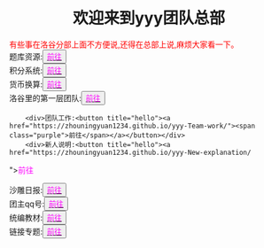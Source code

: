 <html>
	<head>
		<title>yyy团队的总部</title>
	    <style type="text/css">
		<!--
			.red{color:#FF0000}
			.green{color:#00FF00}
			.purple{color: #FF00FF}
		-->
        </style>
	</head>
	<body>
		<h1><center>欢迎来到yyy团队总部</center></h1>
		<div class="red">有些事在洛谷分部上面不方便说,还得在总部上说,麻烦大家看一下。</div>
		<div>题库资源:<button title="hello"><a href="https://zhouningyuan1234.github.io/yyy-Item-bank-resources/"><span class="purple">前往</span></a></button></div>
		<div>积分系统:<button title="hello"><a href="https://zhouningyuan1234.github.io/yyy-Integral-system/"><span class="purple">前往</span></a></button></div>
		<div>货币换算:<button title="hello"><a href="https://zhouningyuan1234.github.io/yyy-Currency-conversion/
"><span class="purple">前往</span></a></button></div>
		<div>洛谷里的第一层团队:<button title="hello"><a href="https://www.luogu.org/team/show?teamid=18368"><span class="purple">前往</span></a></button></div>
		
		<div>团队工作:<button title="hello"><a href="https://zhouningyuan1234.github.io/yyy-Team-work/"><span class="purple">前往</span></a></button></div>
		<div>新人说明:<button title="hello"><a href="https://zhouningyuan1234.github.io/yyy-New-explanation/
"><span class="purple">前往</span></a></button></div>
		<div>沙雕日报:<button title="hello"><a href="https://zhouningyuan1234.github.io/yyy-Sand-sculpture-daily/"><span class="purple">前往</span></a></button></div>
		<div>团主qq号:<button title="hello"><a href="https://zhouningyuan1234.github.io/yyy-qq/
"><span class="purple">前往</span></a></button></div>
		<div>统编教材:<button title="hello"><a href="https://zhouningyuan1234.github.io/yyy-Unified-teaching-materials/"><span class="purple">前往</span></a></button></div>
		<div>链接专题:<button title="hello"><a href="https://zhouningyuan1234.github.io/yyy-Link-topics/"><span class="purple">前往</span></a></button></div>
	</body>
</html>

